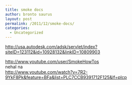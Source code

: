 ```yaml
---
title: smoke docs
author: bronto saurus
layout: post
permalink: /2011/12/smoke-docs/
categories:
  - Uncategorized
---
```

<http://usa.autodesk.com/adsk/servlet/index?siteID=123112&id=10928132&linkID=10809903>

<http://www.youtube.com/user/SmokeHowTos>  
nehal na  
<http://www.youtube.com/watch?v=7R2-9YkF8Pk&feature=BFa&list=PLC7CCB9391712F125&lf=plcp>